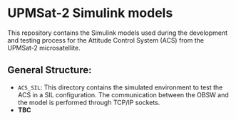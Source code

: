 # UPMSat-2 Simulink models

This repository contains the Simulink models used during the development and testing process
for the Attitude Control System (ACS) from the UPMSat-2 microsatellite.

## General Structure:

* `ACS_SIL`: This directory contains the simulated environment to test the ACS in a SIL
configuration. The communication between the OBSW and the model is performed through
TCP/IP sockets.
* **TBC**
